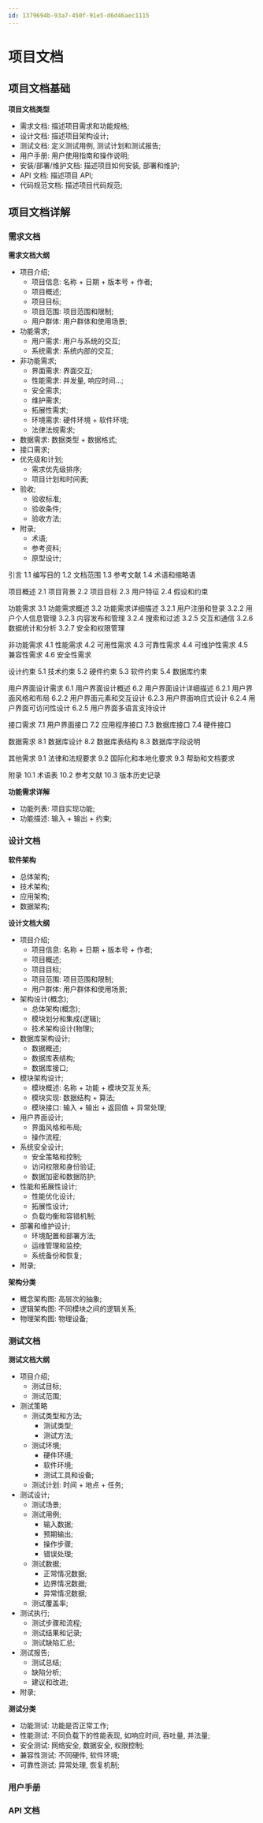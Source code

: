 ```yaml
---
id: 1379694b-93a7-450f-91e5-d6d46aec1115
---
```


# 项目文档

## 项目文档基础

**项目文档类型**

- 需求文档: 描述项目需求和功能规格;
- 设计文档: 描述项目架构设计;
- 测试文档: 定义测试用例, 测试计划和测试报告;
- 用户手册: 用户使用指南和操作说明;
- 安装/部署/维护文档: 描述项目如何安装, 部署和维护;
- API 文档: 描述项目 API;
- 代码规范文档: 描述项目代码规范;

## 项目文档详解

### 需求文档

**需求文档大纲**

- 项目介绍;
  - 项目信息: 名称 + 日期 + 版本号 + 作者;
  - 项目概述;
  - 项目目标;
  - 项目范围: 项目范围和限制;
  - 用户群体: 用户群体和使用场景;
- 功能需求;
  - 用户需求: 用户与系统的交互;
  - 系统需求: 系统内部的交互;
- 非功能需求;
  - 界面需求: 界面交互;
  - 性能需求: 并发量, 响应时间...;
  - 安全需求;
  - 维护需求;
  - 拓展性需求;
  - 环境需求: 硬件环境 + 软件环境;
  - 法律法规需求;
- 数据需求: 数据类型 + 数据格式;
- 接口需求;
- 优先级和计划;
  - 需求优先级排序;
  - 项目计划和时间表;
- 验收;
  - 验收标准;
  - 验收条件;
  - 验收方法;
- 附录;
  - 术语;
  - 参考资料;
  - 原型设计;

引言
1.1 编写目的
1.2 文档范围
1.3 参考文献
1.4 术语和缩略语

项目概述
2.1 项目背景
2.2 项目目标
2.3 用户特征
2.4 假设和约束

功能需求
3.1 功能需求概述
3.2 功能需求详细描述
3.2.1 用户注册和登录
3.2.2 用户个人信息管理
3.2.3 内容发布和管理
3.2.4 搜索和过滤
3.2.5 交互和通信
3.2.6 数据统计和分析
3.2.7 安全和权限管理

非功能需求
4.1 性能需求
4.2 可用性需求
4.3 可靠性需求
4.4 可维护性需求
4.5 兼容性需求
4.6 安全性需求

设计约束
5.1 技术约束
5.2 硬件约束
5.3 软件约束
5.4 数据库约束

用户界面设计需求
6.1 用户界面设计概述
6.2 用户界面设计详细描述
6.2.1 用户界面风格和布局
6.2.2 用户界面元素和交互设计
6.2.3 用户界面响应式设计
6.2.4 用户界面可访问性设计
6.2.5 用户界面多语言支持设计

接口需求
7.1 用户界面接口
7.2 应用程序接口
7.3 数据库接口
7.4 硬件接口

数据需求
8.1 数据库设计
8.2 数据库表结构
8.3 数据库字段说明

其他需求
9.1 法律和法规要求
9.2 国际化和本地化要求
9.3 帮助和文档要求

附录
10.1 术语表
10.2 参考文献
10.3 版本历史记录

**功能需求详解**

- 功能列表: 项目实现功能;
- 功能描述: 输入 + 输出 + 约束;

### 设计文档

**软件架构**

- 总体架构;
- 技术架构;
- 应用架构;
- 数据架构;

**设计文档大纲**

- 项目介绍;
  - 项目信息: 名称 + 日期 + 版本号 + 作者;
  - 项目概述;
  - 项目目标;
  - 项目范围: 项目范围和限制;
  - 用户群体: 用户群体和使用场景;
- 架构设计(概念);
  - 总体架构(概念);
  - 模块划分和集成(逻辑);
  - 技术架构设计(物理);
- 数据库架构设计;
  - 数据概述;
  - 数据库表结构;
  - 数据库接口;
- 模块架构设计;
  - 模块概述: 名称 + 功能 + 模块交互关系;
  - 模块实现: 数据结构 + 算法;
  - 模块接口: 输入 + 输出 + 返回值 + 异常处理;
- 用户界面设计;
  - 界面风格和布局;
  - 操作流程;
- 系统安全设计;
  - 安全策略和控制;
  - 访问权限和身份验证;
  - 数据加密和数据防护;
- 性能和拓展性设计;
  - 性能优化设计;
  - 拓展性设计;
  - 负载均衡和容错机制;
- 部署和维护设计;
  - 环境配置和部署方法;
  - 运维管理和监控;
  - 系统备份和恢复;
- 附录;

**架构分类**

- 概念架构图: 高层次的抽象;
- 逻辑架构图: 不同模块之间的逻辑关系;
- 物理架构图: 物理设备;

### 测试文档

**测试文档大纲**

- 项目介绍;
  - 测试目标;
  - 测试范围;
- 测试策略
  - 测试类型和方法;
    - 测试类型;
    - 测试方法;
  - 测试环境;
    - 硬件环境;
    - 软件环境;
    - 测试工具和设备;
  - 测试计划: 时间 + 地点 + 任务;
- 测试设计;
  - 测试场景;
  - 测试用例;
    - 输入数据;
    - 预期输出;
    - 操作步骤;
    - 错误处理;
  - 测试数据;
    - 正常情况数据;
    - 边界情况数据;
    - 异常情况数据;
  - 测试覆盖率;
- 测试执行;
  - 测试步骤和流程;
  - 测试结果和记录;
  - 测试缺陷汇总;
- 测试报告;
  - 测试总结;
  - 缺陷分析;
  - 建议和改进;
- 附录;

**测试分类**

- 功能测试: 功能是否正常工作;
- 性能测试: 不同负载下的性能表现, 如响应时间, 吞吐量, 并法量;
- 安全测试: 网络安全, 数据安全, 权限控制;
- 兼容性测试: 不同硬件, 软件环境;
- 可靠性测试: 异常处理, 恢复机制;

### 用户手册

### API 文档
